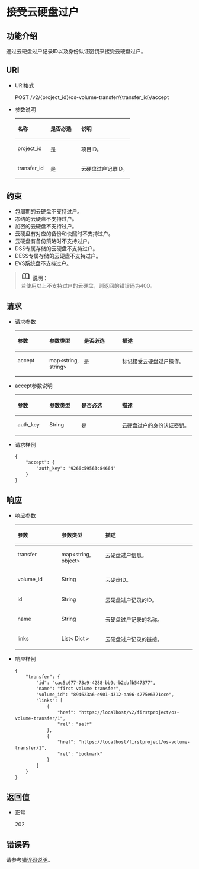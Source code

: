 # 接受云硬盘过户<a name="ZH-CN_TOPIC_0093348349"></a>

## 功能介绍<a name="zh-cn_topic_0092901819_section44805042171914"></a>

通过云硬盘过户记录ID以及身份认证密钥来接受云硬盘过户。

## URI<a name="zh-cn_topic_0092887872_section21748494171940"></a>

-   URI格式

    POST /v2/\{project\_id\}/os-volume-transfer/\{transfer\_id\}/accept

-   参数说明

    <a name="table5162674110529"></a>
    <table><thead align="left"><tr id="row4741724810529"><th class="cellrowborder" valign="top" width="28.57%" id="mcps1.1.4.1.1"><p id="p1559190910529"><a name="p1559190910529"></a><a name="p1559190910529"></a>名称</p>
    </th>
    <th class="cellrowborder" valign="top" width="26.529999999999998%" id="mcps1.1.4.1.2"><p id="p5498513910529"><a name="p5498513910529"></a><a name="p5498513910529"></a>是否必选</p>
    </th>
    <th class="cellrowborder" valign="top" width="44.9%" id="mcps1.1.4.1.3"><p id="p2461124910529"><a name="p2461124910529"></a><a name="p2461124910529"></a>说明</p>
    </th>
    </tr>
    </thead>
    <tbody><tr id="row4735411910529"><td class="cellrowborder" valign="top" width="28.57%" headers="mcps1.1.4.1.1 "><p id="p1047843010529"><a name="p1047843010529"></a><a name="p1047843010529"></a>project_id</p>
    </td>
    <td class="cellrowborder" valign="top" width="26.529999999999998%" headers="mcps1.1.4.1.2 "><p id="p4344649310529"><a name="p4344649310529"></a><a name="p4344649310529"></a>是</p>
    </td>
    <td class="cellrowborder" valign="top" width="44.9%" headers="mcps1.1.4.1.3 "><p id="p2950506910529"><a name="p2950506910529"></a><a name="p2950506910529"></a>项目ID。</p>
    </td>
    </tr>
    <tr id="row22943135111210"><td class="cellrowborder" valign="top" width="28.57%" headers="mcps1.1.4.1.1 "><p id="p46454683111210"><a name="p46454683111210"></a><a name="p46454683111210"></a>transfer_id</p>
    </td>
    <td class="cellrowborder" valign="top" width="26.529999999999998%" headers="mcps1.1.4.1.2 "><p id="p4732946111210"><a name="p4732946111210"></a><a name="p4732946111210"></a>是</p>
    </td>
    <td class="cellrowborder" valign="top" width="44.9%" headers="mcps1.1.4.1.3 "><p id="p47824366111210"><a name="p47824366111210"></a><a name="p47824366111210"></a>云硬盘过户记录ID。</p>
    </td>
    </tr>
    </tbody>
    </table>


## 约束<a name="zh-cn_topic_0092901819_section47607821172029"></a>

-   包周期的云硬盘不支持过户。
-   冻结的云硬盘不支持过户。
-   加密的云硬盘不支持过户。
-   云硬盘有对应的备份和快照时不支持过户。
-   云硬盘有备份策略时不支持过户。
-   DSS专属存储的云硬盘不支持过户。
-   DESS专属存储的云硬盘不支持过户。
-   EVS系统盘不支持过户。

>![](public_sys-resources/icon-note.gif) **说明：**   
>若使用以上不支持过户的云硬盘，则返回的错误码为400。  

## 请求<a name="zh-cn_topic_0092901819_section3832507172056"></a>

-   请求参数

    <a name="zh-cn_topic_0093348348_table42671863"></a>
    <table><thead align="left"><tr id="zh-cn_topic_0093348348_row12592542"><th class="cellrowborder" valign="top" width="18%" id="mcps1.1.5.1.1"><p id="zh-cn_topic_0093348348_p13362997"><a name="zh-cn_topic_0093348348_p13362997"></a><a name="zh-cn_topic_0093348348_p13362997"></a>参数</p>
    </th>
    <th class="cellrowborder" valign="top" width="18%" id="mcps1.1.5.1.2"><p id="zh-cn_topic_0093348348_p8661001"><a name="zh-cn_topic_0093348348_p8661001"></a><a name="zh-cn_topic_0093348348_p8661001"></a>参数类型</p>
    </th>
    <th class="cellrowborder" valign="top" width="22%" id="mcps1.1.5.1.3"><p id="zh-cn_topic_0093348348_p30452481"><a name="zh-cn_topic_0093348348_p30452481"></a><a name="zh-cn_topic_0093348348_p30452481"></a>是否必选</p>
    </th>
    <th class="cellrowborder" valign="top" width="42%" id="mcps1.1.5.1.4"><p id="zh-cn_topic_0093348348_p50731910"><a name="zh-cn_topic_0093348348_p50731910"></a><a name="zh-cn_topic_0093348348_p50731910"></a>描述</p>
    </th>
    </tr>
    </thead>
    <tbody><tr id="zh-cn_topic_0093348348_row5187493615377"><td class="cellrowborder" valign="top" width="18%" headers="mcps1.1.5.1.1 "><p id="zh-cn_topic_0093348348_p4112025815377"><a name="zh-cn_topic_0093348348_p4112025815377"></a><a name="zh-cn_topic_0093348348_p4112025815377"></a>accept</p>
    </td>
    <td class="cellrowborder" valign="top" width="18%" headers="mcps1.1.5.1.2 "><p id="zh-cn_topic_0093348348_p4240658415377"><a name="zh-cn_topic_0093348348_p4240658415377"></a><a name="zh-cn_topic_0093348348_p4240658415377"></a>map&lt;string, string&gt;</p>
    </td>
    <td class="cellrowborder" valign="top" width="22%" headers="mcps1.1.5.1.3 "><p id="zh-cn_topic_0093348348_p1238131615377"><a name="zh-cn_topic_0093348348_p1238131615377"></a><a name="zh-cn_topic_0093348348_p1238131615377"></a>是</p>
    </td>
    <td class="cellrowborder" valign="top" width="42%" headers="mcps1.1.5.1.4 "><p id="zh-cn_topic_0093348348_p6336250715377"><a name="zh-cn_topic_0093348348_p6336250715377"></a><a name="zh-cn_topic_0093348348_p6336250715377"></a>标记接受云硬盘过户操作。</p>
    </td>
    </tr>
    </tbody>
    </table>


-   accept参数说明

    <a name="zh-cn_topic_0092887872_table881415614117"></a>
    <table><thead align="left"><tr id="zh-cn_topic_0092887872_row168152061012"><th class="cellrowborder" valign="top" width="18%" id="mcps1.1.5.1.1"><p id="zh-cn_topic_0092887872_p17815961816"><a name="zh-cn_topic_0092887872_p17815961816"></a><a name="zh-cn_topic_0092887872_p17815961816"></a>参数</p>
    </th>
    <th class="cellrowborder" valign="top" width="18%" id="mcps1.1.5.1.2"><p id="zh-cn_topic_0092887872_p9815116514"><a name="zh-cn_topic_0092887872_p9815116514"></a><a name="zh-cn_topic_0092887872_p9815116514"></a>参数类型</p>
    </th>
    <th class="cellrowborder" valign="top" width="23%" id="mcps1.1.5.1.3"><p id="zh-cn_topic_0092887872_p11815176017"><a name="zh-cn_topic_0092887872_p11815176017"></a><a name="zh-cn_topic_0092887872_p11815176017"></a>是否必选</p>
    </th>
    <th class="cellrowborder" valign="top" width="41%" id="mcps1.1.5.1.4"><p id="zh-cn_topic_0092887872_p881596417"><a name="zh-cn_topic_0092887872_p881596417"></a><a name="zh-cn_topic_0092887872_p881596417"></a>描述</p>
    </th>
    </tr>
    </thead>
    <tbody><tr id="zh-cn_topic_0092887872_row6815269119"><td class="cellrowborder" valign="top" width="18%" headers="mcps1.1.5.1.1 "><p id="p64366674111553"><a name="p64366674111553"></a><a name="p64366674111553"></a>auth_key</p>
    </td>
    <td class="cellrowborder" valign="top" width="18%" headers="mcps1.1.5.1.2 "><p id="p46318102111553"><a name="p46318102111553"></a><a name="p46318102111553"></a>String</p>
    </td>
    <td class="cellrowborder" valign="top" width="23%" headers="mcps1.1.5.1.3 "><p id="p60778811111553"><a name="p60778811111553"></a><a name="p60778811111553"></a>是</p>
    </td>
    <td class="cellrowborder" valign="top" width="41%" headers="mcps1.1.5.1.4 "><p id="p24136681111553"><a name="p24136681111553"></a><a name="p24136681111553"></a>云硬盘过户的身份认证密钥。</p>
    </td>
    </tr>
    </tbody>
    </table>

-   请求样例

    ```
    {
        "accept": {
            "auth_key": "9266c59563c84664"
        }
    }
    ```


## 响应<a name="zh-cn_topic_0092901819_section23586530172122"></a>

-   响应参数

    <a name="zh-cn_topic_0092901819_table6685576181553"></a>
    <table><thead align="left"><tr id="zh-cn_topic_0092901819_row1296752181553"><th class="cellrowborder" valign="top" width="24.67753224677532%" id="mcps1.1.4.1.1"><p id="zh-cn_topic_0092901819_p37928058181553"><a name="zh-cn_topic_0092901819_p37928058181553"></a><a name="zh-cn_topic_0092901819_p37928058181553"></a>参数</p>
    </th>
    <th class="cellrowborder" valign="top" width="24.67753224677532%" id="mcps1.1.4.1.2"><p id="zh-cn_topic_0092901819_p52273840181553"><a name="zh-cn_topic_0092901819_p52273840181553"></a><a name="zh-cn_topic_0092901819_p52273840181553"></a>参数类型</p>
    </th>
    <th class="cellrowborder" valign="top" width="50.64493550644935%" id="mcps1.1.4.1.3"><p id="zh-cn_topic_0092901819_p42375363181553"><a name="zh-cn_topic_0092901819_p42375363181553"></a><a name="zh-cn_topic_0092901819_p42375363181553"></a>描述</p>
    </th>
    </tr>
    </thead>
    <tbody><tr id="row13910103243912"><td class="cellrowborder" valign="top" width="24.67753224677532%" headers="mcps1.1.4.1.1 "><p id="p12910123263919"><a name="p12910123263919"></a><a name="p12910123263919"></a>transfer</p>
    </td>
    <td class="cellrowborder" valign="top" width="24.67753224677532%" headers="mcps1.1.4.1.2 "><p id="p291020325394"><a name="p291020325394"></a><a name="p291020325394"></a>map&lt;string, object&gt;</p>
    </td>
    <td class="cellrowborder" valign="top" width="50.64493550644935%" headers="mcps1.1.4.1.3 "><p id="p2910143215398"><a name="p2910143215398"></a><a name="p2910143215398"></a>云硬盘过户信息。</p>
    </td>
    </tr>
    <tr id="zh-cn_topic_0092901819_row569771417102"><td class="cellrowborder" valign="top" width="24.67753224677532%" headers="mcps1.1.4.1.1 "><p id="zh-cn_topic_0092901819_p369761461010"><a name="zh-cn_topic_0092901819_p369761461010"></a><a name="zh-cn_topic_0092901819_p369761461010"></a>volume_id</p>
    </td>
    <td class="cellrowborder" valign="top" width="24.67753224677532%" headers="mcps1.1.4.1.2 "><p id="zh-cn_topic_0092901819_p769712143104"><a name="zh-cn_topic_0092901819_p769712143104"></a><a name="zh-cn_topic_0092901819_p769712143104"></a>String</p>
    </td>
    <td class="cellrowborder" valign="top" width="50.64493550644935%" headers="mcps1.1.4.1.3 "><p id="zh-cn_topic_0092901819_p56979145107"><a name="zh-cn_topic_0092901819_p56979145107"></a><a name="zh-cn_topic_0092901819_p56979145107"></a>云硬盘ID。</p>
    </td>
    </tr>
    <tr id="zh-cn_topic_0092901819_row2457217151019"><td class="cellrowborder" valign="top" width="24.67753224677532%" headers="mcps1.1.4.1.1 "><p id="zh-cn_topic_0092901819_p94571174106"><a name="zh-cn_topic_0092901819_p94571174106"></a><a name="zh-cn_topic_0092901819_p94571174106"></a>id</p>
    </td>
    <td class="cellrowborder" valign="top" width="24.67753224677532%" headers="mcps1.1.4.1.2 "><p id="zh-cn_topic_0092901819_p174577172105"><a name="zh-cn_topic_0092901819_p174577172105"></a><a name="zh-cn_topic_0092901819_p174577172105"></a>String</p>
    </td>
    <td class="cellrowborder" valign="top" width="50.64493550644935%" headers="mcps1.1.4.1.3 "><p id="zh-cn_topic_0092901819_p18457171718107"><a name="zh-cn_topic_0092901819_p18457171718107"></a><a name="zh-cn_topic_0092901819_p18457171718107"></a>云硬盘过户记录的ID。</p>
    </td>
    </tr>
    <tr id="zh-cn_topic_0092901819_row527752431012"><td class="cellrowborder" valign="top" width="24.67753224677532%" headers="mcps1.1.4.1.1 "><p id="zh-cn_topic_0092901819_p10277112415105"><a name="zh-cn_topic_0092901819_p10277112415105"></a><a name="zh-cn_topic_0092901819_p10277112415105"></a>name</p>
    </td>
    <td class="cellrowborder" valign="top" width="24.67753224677532%" headers="mcps1.1.4.1.2 "><p id="zh-cn_topic_0092901819_p4277132441017"><a name="zh-cn_topic_0092901819_p4277132441017"></a><a name="zh-cn_topic_0092901819_p4277132441017"></a>String</p>
    </td>
    <td class="cellrowborder" valign="top" width="50.64493550644935%" headers="mcps1.1.4.1.3 "><p id="zh-cn_topic_0092901819_p827720241108"><a name="zh-cn_topic_0092901819_p827720241108"></a><a name="zh-cn_topic_0092901819_p827720241108"></a>云硬盘过户记录的名称。</p>
    </td>
    </tr>
    <tr id="zh-cn_topic_0092901819_row10511614102910"><td class="cellrowborder" valign="top" width="24.67753224677532%" headers="mcps1.1.4.1.1 "><p id="zh-cn_topic_0092901819_p19144131917296"><a name="zh-cn_topic_0092901819_p19144131917296"></a><a name="zh-cn_topic_0092901819_p19144131917296"></a>links</p>
    </td>
    <td class="cellrowborder" valign="top" width="24.67753224677532%" headers="mcps1.1.4.1.2 "><p id="zh-cn_topic_0092901819_p950720235293"><a name="zh-cn_topic_0092901819_p950720235293"></a><a name="zh-cn_topic_0092901819_p950720235293"></a>List&lt; Dict &gt;</p>
    </td>
    <td class="cellrowborder" valign="top" width="50.64493550644935%" headers="mcps1.1.4.1.3 "><p id="zh-cn_topic_0092901819_p184902291294"><a name="zh-cn_topic_0092901819_p184902291294"></a><a name="zh-cn_topic_0092901819_p184902291294"></a>云硬盘过户记录的链接。</p>
    </td>
    </tr>
    </tbody>
    </table>

-   响应样例

    ```
    {
        "transfer": {
            "id": "cac5c677-73a9-4288-bb9c-b2ebfb547377", 
            "name": "first volume transfer", 
            "volume_id": "894623a6-e901-4312-aa06-4275e6321cce", 
            "links": [
                {
                    "href": "https://localhost/v2/firstproject/os-volume-transfer/1", 
                    "rel": "self"
                }, 
                {
                    "href": "https://localhost/firstproject/os-volume-transfer/1", 
                    "rel": "bookmark"
                }
            ]
        }
    }
    ```


## 返回值<a name="zh-cn_topic_0092901819_section10353980172239"></a>

-   正常

    202


## 错误码<a name="section431317151242"></a>

请参考[错误码说明](错误码说明.md)。

